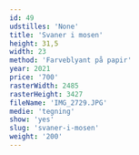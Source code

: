 ```yaml
---
id: 49
udstilles: 'None'
title: 'Svaner i mosen'
height: 31,5
width: 23
method: 'Farveblyant på papir'
year: 2021
price: '700'
rasterWidth: 2485
rasterHeight: 3427
fileName: 'IMG_2729.JPG'
medie: 'tegning'
show: 'yes'
slug: 'svaner-i-mosen'
weight: '200'
---
```

